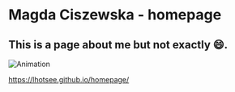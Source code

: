 # Magda Ciszewska - homepage

## This is a page about me but not exactly :smile:. 

![Animation](../homepage/images/Animation1.gif)

https://lhotsee.github.io/homepage/
